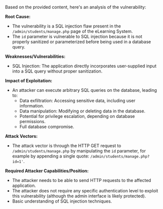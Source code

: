 Based on the provided content, here's an analysis of the vulnerability:

**Root Cause:**
- The vulnerability is a SQL injection flaw present in the `/admin/students/manage.php` page of the eLearning System.
- The `id` parameter is vulnerable to SQL injection because it is not properly sanitized or parameterized before being used in a database query.

**Weaknesses/Vulnerabilities:**
- SQL Injection: The application directly incorporates user-supplied input into a SQL query without proper sanitization.

**Impact of Exploitation:**
- An attacker can execute arbitrary SQL queries on the database, leading to:
    - Data exfiltration: Accessing sensitive data, including user information.
    - Data manipulation: Modifying or deleting data in the database.
    - Potential for privilege escalation, depending on database permissions.
    - Full database compromise.

**Attack Vectors:**
- The attack vector is through the HTTP GET request to `/admin/students/manage.php` by manipulating the `id` parameter, for example by appending a single quote: `/admin/students/manage.php?id=1'`.

**Required Attacker Capabilities/Position:**
- The attacker needs to be able to send HTTP requests to the affected application.
- The attacker does not require any specific authentication level to exploit this vulnerability (although the admin interface is likely protected).
- Basic understanding of SQL injection techniques.